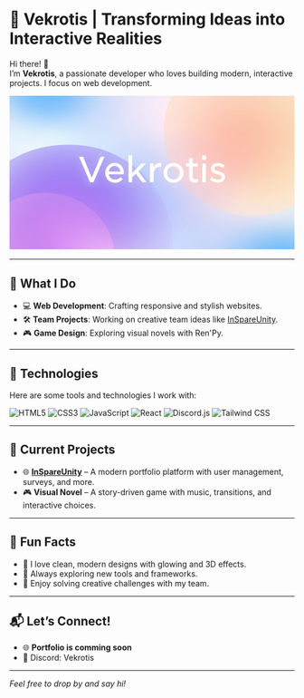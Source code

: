 # 🌟 Vekrotis | Transforming Ideas into Interactive Realities

Hi there! 👋  
I’m **Vekrotis**, a passionate developer who loves building modern, interactive projects. I focus on web development.

![Background](https://raw.githubusercontent.com/Vekrotis/Vekrotis/refs/heads/main/HHSrwcZ0.jpg)

---

## 🚀 What I Do
- 💻 **Web Development**: Crafting responsive and stylish websites.
- 🛠 **Team Projects**: Working on creative team ideas like [InSpareUnity](https://your-vercel-url.vercel.app/).
- 🎮 **Game Design**: Exploring visual novels with Ren'Py.

---

## 🔧 Technologies
Here are some tools and technologies I work with:  

![HTML5](https://img.shields.io/badge/HTML-E34F26?style=flat-square&logo=html5&logoColor=white)
![CSS3](https://img.shields.io/badge/CSS-1572B6?style=flat-square&logo=css3&logoColor=white)
![JavaScript](https://img.shields.io/badge/JavaScript-F7DF1E?style=flat-square&logo=javascript&logoColor=black)
![React](https://img.shields.io/badge/React-61DAFB?style=flat-square&logo=react&logoColor=black)
![Discord.js](https://img.shields.io/badge/Discord.js-5865F2?style=flat-square&logo=discord&logoColor=white)
![Tailwind CSS](https://img.shields.io/badge/Tailwind_CSS-06B6D4?style=flat-square&logo=tailwind-css&logoColor=white)

---

## 🌱 Current Projects
- 🌐 [**InSpareUnity**](https://your-vercel-url.vercel.app/) – A modern portfolio platform with user management, surveys, and more.
- 🎮 **Visual Novel** – A story-driven game with music, transitions, and interactive choices.

---

## 🌟 Fun Facts
- 🎨 I love clean, modern designs with glowing and 3D effects.
- 🚀 Always exploring new tools and frameworks.
- 🧩 Enjoy solving creative challenges with my team.

---

## 📬 Let’s Connect!
- 🌐 **Portfolio is comming soon**
- 💬 Discord: Vekrotis

 

---

*Feel free to drop by and say hi!*
